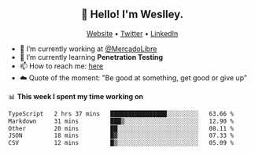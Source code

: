 <h2 align="center">👋 Hello! I'm Weslley.</h2>
<p align="center">
  <a href="http://weslleyneri.com.br">Website</a> •
  <a href="https://twitter.com/Weslley_Neri">Twitter</a> •
  <a href="https://www.linkedin.com/in/weslley-neri-3658908b">LinkedIn</a>
</p>


- 🔭 I’m currently working at [@MercadoLibre](https://github.com/mercadolibre)
- 🌱 I’m currently learning **Penetration Testing**
- 📫 How to reach me: [here](mailto:weslley39@gmail.com)
- ☁️ Quote of the moment: "Be good at something, get good or give up"

📊 **This week I spent my time working on**
<!--START_SECTION:waka-->

```txt
TypeScript   2 hrs 37 mins   ████████████████░░░░░░░░░   63.66 %
Markdown     31 mins         ███▒░░░░░░░░░░░░░░░░░░░░░   12.90 %
Other        20 mins         ██░░░░░░░░░░░░░░░░░░░░░░░   08.11 %
JSON         18 mins         █▓░░░░░░░░░░░░░░░░░░░░░░░   07.33 %
CSV          12 mins         █▒░░░░░░░░░░░░░░░░░░░░░░░   05.09 %
```

<!--END_SECTION:waka-->

<!-- Inspired by https://github.com/gruselhaus/gruselhaus -->